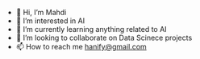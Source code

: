 - 👋 Hi, I’m Mahdi
- 👀 I’m interested in AI
- 🌱 I’m currently learning anything related to AI
- 💞️ I’m looking to collaborate on Data Scinece projects
- 📫 How to reach me hanify@gmail.com

<!---
hanifi1/hanifi1 is a ✨ special ✨ repository because its `README.md` (this file) appears on your GitHub profile.
You can click the Preview link to take a look at your changes.
--->
